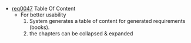 * [req0047](https://github.com/DomainDrivenArchitecture/ddaRequirement/blob/master/en/requirements/req0047.md) Table Of Content
  * For better usability
    1. System generates a table of content for generated requirements (books).
    2. the chapters can be collapsed & expanded
